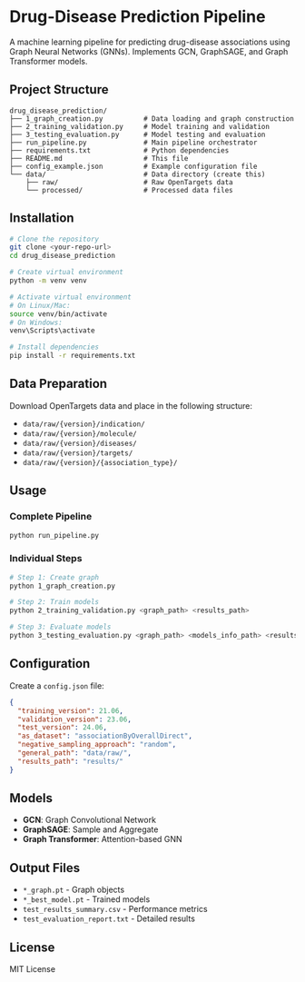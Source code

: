 # Drug-Disease Prediction Pipeline

A machine learning pipeline for predicting drug-disease associations using Graph Neural Networks (GNNs). Implements GCN, GraphSAGE, and Graph Transformer models.

## Project Structure

```
drug_disease_prediction/
├── 1_graph_creation.py          # Data loading and graph construction
├── 2_training_validation.py     # Model training and validation
├── 3_testing_evaluation.py      # Model testing and evaluation
├── run_pipeline.py              # Main pipeline orchestrator
├── requirements.txt             # Python dependencies
├── README.md                    # This file
├── config_example.json          # Example configuration file
└── data/                        # Data directory (create this)
    ├── raw/                     # Raw OpenTargets data
    └── processed/               # Processed data files
```

## Installation

```bash
# Clone the repository
git clone <your-repo-url>
cd drug_disease_prediction

# Create virtual environment
python -m venv venv

# Activate virtual environment
# On Linux/Mac:
source venv/bin/activate
# On Windows:
venv\Scripts\activate

# Install dependencies
pip install -r requirements.txt
```

## Data Preparation

Download OpenTargets data and place in the following structure:
- `data/raw/{version}/indication/`
- `data/raw/{version}/molecule/`
- `data/raw/{version}/diseases/`
- `data/raw/{version}/targets/`
- `data/raw/{version}/{association_type}/`

## Usage

### Complete Pipeline
```bash
python run_pipeline.py
```

### Individual Steps
```bash
# Step 1: Create graph
python 1_graph_creation.py

# Step 2: Train models
python 2_training_validation.py <graph_path> <results_path>

# Step 3: Evaluate models
python 3_testing_evaluation.py <graph_path> <models_info_path> <results_path>
```

## Configuration

Create a `config.json` file:

```json
{
  "training_version": 21.06,
  "validation_version": 23.06,
  "test_version": 24.06,
  "as_dataset": "associationByOverallDirect",
  "negative_sampling_approach": "random",
  "general_path": "data/raw/",
  "results_path": "results/"
}
```

## Models

- **GCN**: Graph Convolutional Network
- **GraphSAGE**: Sample and Aggregate
- **Graph Transformer**: Attention-based GNN

## Output Files

- `*_graph.pt` - Graph objects
- `*_best_model.pt` - Trained models
- `test_results_summary.csv` - Performance metrics
- `test_evaluation_report.txt` - Detailed results

## License

MIT License
